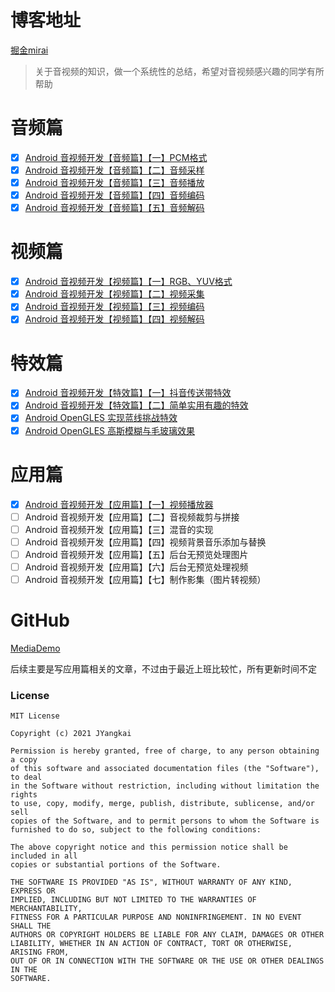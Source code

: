 # 博客地址
[掘金mirai](https://juejin.cn/user/114004940844871)

> 关于音视频的知识，做一个系统性的总结，希望对音视频感兴趣的同学有所帮助

# 音频篇

- [x] [Android 音视频开发【音频篇】【一】PCM格式](https://juejin.cn/post/6988009885262676005)
- [x] [Android 音视频开发【音频篇】【二】音频采样](https://juejin.cn/post/6988011181478772766)
- [x] [Android 音视频开发【音频篇】【三】音频播放](https://juejin.cn/post/6988011600133226510)
- [x] [Android 音视频开发【音频篇】【四】音频编码](https://juejin.cn/post/6988399894255894536)
- [x] [Android 音视频开发【音频篇】【五】音频解码](https://juejin.cn/post/6988409950787600420)

# 视频篇

- [x] [Android 音视频开发【视频篇】【一】RGB、YUV格式](https://juejin.cn/post/6991404782262943775)
- [x] [Android 音视频开发【视频篇】【二】视频采集](https://juejin.cn/post/6991791151615311908)
- [x] [Android 音视频开发【视频篇】【三】视频编码](https://juejin.cn/post/6992555657148760077)
- [x] [Android 音视频开发【视频篇】【四】视频解码](https://juejin.cn/post/6996882642989744158)

# 特效篇

- [x] [Android 音视频开发【特效篇】【一】抖音传送带特效](https://juejin.cn/post/6998491350018555941)
- [x] [Android 音视频开发【特效篇】【二】简单实用有趣的特效](https://juejin.cn/post/7002583032439767047)
- [x] [Android OpenGLES 实现蓝线挑战特效](https://juejin.cn/post/6978349424497917959)
- [x] [Android OpenGLES 高斯模糊与毛玻璃效果](https://juejin.cn/post/6975806731473387528)

# 应用篇

- [x] [Android 音视频开发【应用篇】【一】视频播放器](https://juejin.cn/post/6997741244642246669)
- [ ] Android 音视频开发【应用篇】【二】音视频裁剪与拼接
- [ ] Android 音视频开发【应用篇】【三】混音的实现
- [ ] Android 音视频开发【应用篇】【四】视频背景音乐添加与替换
- [ ] Android 音视频开发【应用篇】【五】后台无预览处理图片
- [ ] Android 音视频开发【应用篇】【六】后台无预览处理视频
- [ ] Android 音视频开发【应用篇】【七】制作影集（图片转视频）

# GitHub

[MediaDemo](https://github.com/JYangkai/MediaDemo)

后续主要是写应用篇相关的文章，不过由于最近上班比较忙，所有更新时间不定

### License

```
MIT License

Copyright (c) 2021 JYangkai

Permission is hereby granted, free of charge, to any person obtaining a copy
of this software and associated documentation files (the "Software"), to deal
in the Software without restriction, including without limitation the rights
to use, copy, modify, merge, publish, distribute, sublicense, and/or sell
copies of the Software, and to permit persons to whom the Software is
furnished to do so, subject to the following conditions:

The above copyright notice and this permission notice shall be included in all
copies or substantial portions of the Software.

THE SOFTWARE IS PROVIDED "AS IS", WITHOUT WARRANTY OF ANY KIND, EXPRESS OR
IMPLIED, INCLUDING BUT NOT LIMITED TO THE WARRANTIES OF MERCHANTABILITY,
FITNESS FOR A PARTICULAR PURPOSE AND NONINFRINGEMENT. IN NO EVENT SHALL THE
AUTHORS OR COPYRIGHT HOLDERS BE LIABLE FOR ANY CLAIM, DAMAGES OR OTHER
LIABILITY, WHETHER IN AN ACTION OF CONTRACT, TORT OR OTHERWISE, ARISING FROM,
OUT OF OR IN CONNECTION WITH THE SOFTWARE OR THE USE OR OTHER DEALINGS IN THE
SOFTWARE.
```
